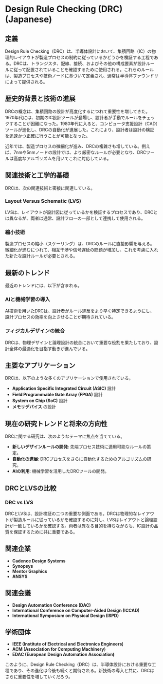 # Design Rule Checking (DRC) (Japanese)

## 定義
Design Rule Checking（DRC）は、半導体設計において、集積回路（IC）の物理的レイアウトが製造プロセスの制約に従っているかどうかを検証する工程である。DRCは、トランジスタ、配線、接続、およびその他の構成要素が設計ルールに従って配置されていることを確認するために使用される。これらのルールは、製造プロセスや技術ノードに基づいて定義され、通常は半導体ファウンドリによって提供される。

## 歴史的背景と技術の進展
DRCの概念は、集積回路の設計が高度化するにつれて重要性を増してきた。1970年代には、初期のIC設計ツールが登場し、設計者が手動でルールをチェックすることが困難になった。1980年代に入ると、コンピュータ支援設計（CAD）ツールが進化し、DRCの自動化が進展した。これにより、設計者は設計の検証を迅速かつ正確に行うことが可能となった。

近年では、製造プロセスの微細化が進み、DRCの複雑さも増している。例えば、7nmや5nmノードの設計では、より厳密なルールが必要となり、DRCツールは高度なアルゴリズムを用いてこれに対応している。

## 関連技術と工学的基礎
DRCは、次の関連技術と密接に関連している。

### Layout Versus Schematic (LVS)
LVSは、レイアウトが設計図に従っているかを検証するプロセスであり、DRCとは異なるが、両者は通常、設計フローの一部として連携して使用される。

### 縮小技術
製造プロセスの縮小（スケーリング）は、DRCのルールに直接影響を与える。微細化が進むにつれて、相互干渉や信号遅延の問題が増加し、これを考慮に入れた新たな設計ルールが必要とされる。

## 最新のトレンド
最近のトレンドには、以下が含まれる。

### AIと機械学習の導入
AI技術を用いたDRCは、設計者がルール違反をより早く特定できるようにし、設計プロセスの効率を向上させることが期待されている。

### フィジカルデザインの統合
DRCは、物理デザインと論理設計の統合において重要な役割を果たしており、設計全体の最適化を目指す動きが進んでいる。

## 主要なアプリケーション
DRCは、以下のような多くのアプリケーションで使用されている。

- **Application Specific Integrated Circuit (ASIC)** 設計
- **Field Programmable Gate Array (FPGA)** 設計
- **System on Chip (SoC)** 設計
- **メモリデバイス** の設計

## 現在の研究トレンドと将来の方向性
DRCに関する研究は、次のようなテーマに焦点を当てている。

- **新しいデザインルールの開発**: 先端プロセス技術に適用可能なルールの策定。
- **自動化の進展**: DRCプロセスをさらに自動化するためのアルゴリズムの研究。
- **AIの利用**: 機械学習を活用したDRCツールの開発。

## DRCとLVSの比較
### DRC vs LVS
DRCとLVSは、設計検証の二つの重要な側面である。DRCは物理的なレイアウトが製造ルールに従っているかを確認するのに対し、LVSはレイアウトと論理設計が一致しているかを確認する。両者は異なる目的を持ちながらも、IC設計の品質を保証するために共に重要である。

## 関連企業
- **Cadence Design Systems**
- **Synopsys**
- **Mentor Graphics**
- **ANSYS**

## 関連会議
- **Design Automation Conference (DAC)**
- **International Conference on Computer-Aided Design (ICCAD)**
- **International Symposium on Physical Design (ISPD)**

## 学術団体
- **IEEE (Institute of Electrical and Electronics Engineers)**
- **ACM (Association for Computing Machinery)**
- **EDAC (European Design Automation Association)**

このように、Design Rule Checking（DRC）は、半導体設計における重要な工程であり、その進化は今後も続くと期待される。新技術の導入と共に、DRCはさらに重要性を増していくだろう。